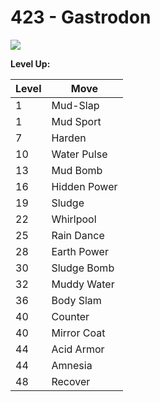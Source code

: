# 423 - Gastrodon
![][423]

**Level Up:**

Level | Move
---   | ---
  1   | Mud-Slap
  1   | Mud Sport
  7   | Harden
 10   | Water Pulse
 13   | Mud Bomb
 16   | Hidden Power
 19   | Sludge
 22   | Whirlpool
 25   | Rain Dance
 28   | Earth Power
 30   | Sludge Bomb
 32   | Muddy Water
 36   | Body Slam
 40   | Counter
 40   | Mirror Coat
 44   | Acid Armor
 44   | Amnesia
 48   | Recover



[423]: /img/pokemon/423.png
